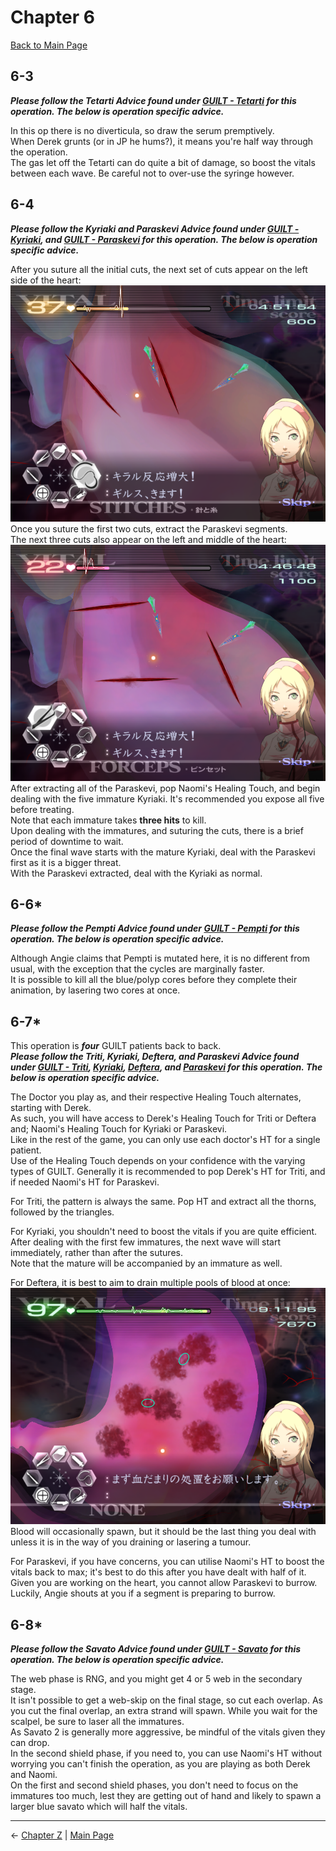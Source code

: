 
# Chapter 6

[Back to Main Page](../../index/eng/index.md)

## 6-3

***Please follow the Tetarti Advice found under [GUILT - Tetarti](../../guilt/eng/tetarti.md) for this operation. The below is operation specific advice.*** <br>

In this op there is no diverticula, so draw the serum premptively. <br>
When Derek grunts (or in JP he hums?), it means you're half way through the operation. <br>
The gas let off the Tetarti can do quite a bit of damage, so boost the vitals between each wave. Be careful not to over-use the syringe however. <br>

## 6-4

***Please follow the Kyriaki and Paraskevi Advice found under [GUILT - Kyriaki](../../guilt/eng/kyriaki.md), and [GUILT - Paraskevi](../../guilt/eng/paraskevi.md) for this operation. The below is operation specific advice.*** <br>

After you suture all the initial cuts, the next set of cuts appear on the left side of the heart: <br>
![](../img/6-4_firstCuts.png) <br>
Once you suture the first two cuts, extract the Paraskevi segments. <br>
The next three cuts also appear on the left and middle of the heart: <br>
![](../img/6-4_secondCuts.png) <br>
After extracting all of the Paraskevi, pop Naomi's Healing Touch, and begin dealing with the five immature Kyriaki. It's recommended you expose all five before treating. <br>
Note that each immature takes **three hits** to kill. <br>
Upon dealing with the immatures, and suturing the cuts, there is a brief period of downtime to wait. <br>
Once the final wave starts with the mature Kyriaki, deal with the Paraskevi first as it is a bigger threat. <br>
With the Paraskevi extracted, deal with the Kyriaki as normal. <br>

## 6-6*

***Please follow the Pempti Advice found under [GUILT - Pempti](../../guilt/eng/pempti.md) for this operation. The below is operation specific advice.*** <br>

Although Angie claims that Pempti is mutated here, it is no different from usual, with the exception that the cycles are marginally faster. <br>
It is possible to kill all the blue/polyp cores before they complete their animation, by lasering two cores at once. <br>

## 6-7*

This operation is ***four*** GUILT patients back to back. <br>
***Please follow the Triti, Kyriaki, Deftera, and Paraskevi Advice found under [GUILT - Triti](../../guilt/eng/triti.md), [Kyriaki](../../guilt/eng/kyriaki.md), [Deftera](../../guilt/eng/deftera.md), and [Paraskevi](../../guilt/eng/paraskevi.md) for this operation. The below is operation specific advice.*** <br>

The Doctor you play as, and their respective Healing Touch alternates, starting with Derek. <br>
As such, you will have access to Derek's Healing Touch for Triti or Deftera and; Naomi's Healing Touch for Kyriaki or Paraskevi. <br>
Like in the rest of the game, you can only use each doctor's HT for a single patient. <br>
Use of the Healing Touch depends on your confidence with the varying types of GUILT. Generally it is recommended to pop Derek's HT for Triti, and if needed Naomi's HT for Paraskevi. <br>

For Triti, the pattern is always the same. Pop HT and extract all the thorns, followed by the triangles. <br>

For Kyriaki, you shouldn't need to boost the vitals if you are quite efficient. <br>
After dealing with the first few immatures, the next wave will start immediately, rather than after the sutures. <br>
Note that the mature will be accompanied by an immature as well. <br>

For Deftera, it is best to aim to drain multiple pools of blood at once: <br>
![](../img/6-7_blood.png) <br>
Blood will occasionally spawn, but it should be the last thing you deal with unless it is in the way of you draining or lasering a tumour. <br>

For Paraskevi, if you have concerns, you can utilise Naomi's HT to boost the vitals back to max; it's best to do this after you have dealt with half of it. <br>
Given you are working on the heart, you cannot allow Paraskevi to burrow. Luckily, Angie shouts at you if a segment is preparing to burrow. <br>

## 6-8*

***Please follow the Savato Advice found under [GUILT - Savato](../../guilt/eng/savato.md) for this operation. The below is operation specific advice.*** <br>

The web phase is RNG, and you might get 4 or 5 web in the secondary stage. <br>
It isn't possible to get a web-skip on the final stage, so cut each overlap. As you cut the final overlap, an extra strand will spawn. While you wait for the scalpel, be sure to laser all the immatures. <br>
As Savato 2 is generally more aggressive, be mindful of the vitals given they can drop. <br>
In the second shield phase, if you need to, you can use Naomi's HT without worrying you can't finish the operation, as you are playing as both Derek and Naomi. <br>
On the first and second shield phases, you don't need to focus on the immatures too much, lest they are getting out of hand and likely to spawn a larger blue savato which will half the vitals. <br>

---

← [Chapter Z](./chpZ.md) | [Main Page](../../index/eng/index.md)